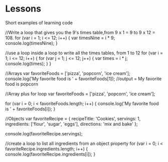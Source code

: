 # Lessons
Short examples of learning code


//Write a loop that gives you the 9's times table,from 9 x 1 = 9 to 9 x 12 = 108.
for (var i = 1; i <= 12; i++) {
    var timesNine = i * 9;
    console.log(timesNine);
}

//use a loop inside a loop to write all the times tables, from 1 to 12
for (var i = 1; i <= 12; i++) {
      for (var j = 1; j <= 12; j++) {
        var times = i * j;
        console.log(times);
    }
}

//Arrays
var favoriteFoods = ['pizza', 'popcorn', 'ice cream'];
console.log('My favorite food is ' + favoriteFoods[1]);
//output = My favorite food is popcorn

//Array plus for loop
var favoriteFoods = ['pizza', 'popcorn', 'ice cream'];

for (var i = 0; i < favoriteFoods.length; i++) {
    console.log('My favorite food is ' + favoriteFoods[i]);
}

//Objects
var favoriteRecipe = {
    recipeTitle: 'Cookies',
    servings: 1,
    ingredients: ['flour', 'sugar', 'eggs'],
    directions: 'mix and bake'
};

console.log(favoriteRecipe.servings);

//create a loop to list all ingredients from an object property
for (var i = 0; i < favoriteRecipe.ingredients.length; i++) {
    console.log(favoriteRecipe.ingredients[i]);
}
